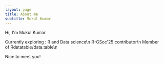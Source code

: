 ```yaml
---
layout: page
title: About me
subtitle: Mukul Kumar
---
```


Hi, I'm Mukul Kumar

Currently exploring : R and Data science\n
R-GSoc'25 contributor\n
Member of Rdatatable/data.table\n

Nice to meet you!
